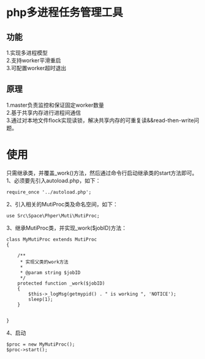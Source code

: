 # php多进程任务管理工具   

## 功能    
1.实现多进程模型      
2.支持worker平滑重启    
3.可配置worker超时退出    

## 原理   
1.master负责监控和保证固定worker数量  
2.基于共享内存进行进程间通信    
3.通过对本地文件flock实现读锁，解决共享内存的可重复读&&read-then-write问题。
    
# 使用    
只需继承类，并覆盖_work()方法，然后通过命令行启动继承类的start方法即可。    
1、必须要先引入autoload.php，如下：  

	require_once '../autoload.php';  
	
2、引入相关的MutiProc类及命名空间，如下：  
	
	use Src\Space\Phper\Muti\MutiProc;  
	
3、继承MutiProc类，并实现_work($jobID)方法：  

	class MyMutiProc extends MutiProc
	{
	
	    /**
	     * 实现父类的work方法
	     * 
	     * @param string $jobID
	     */
	    protected function _work($jobID)
	    {
	        $this->_logMsg(getmypid() . " is working ", 'NOTICE');
	        sleep(1);
	    }
	
	
	}
4、启动    

	$proc = new MyMutiProc();
    $proc->start();


